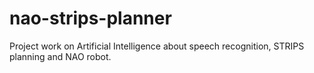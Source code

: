 # nao-strips-planner
Project work on Artificial Intelligence about speech recognition, STRIPS planning and NAO robot.
